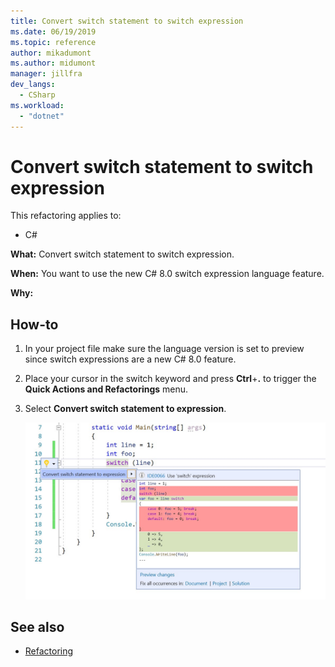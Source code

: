 ```yaml
---
title: Convert switch statement to switch expression
ms.date: 06/19/2019
ms.topic: reference
author: mikadumont
ms.author: midumont
manager: jillfra
dev_langs:
  - CSharp
ms.workload: 
  - "dotnet"
---
```

# Convert switch statement to switch expression

This refactoring applies to:

- C#

**What:** Convert switch statement to switch expression.

**When:** You want to use the new C# 8.0 switch expression language feature. 

**Why:** 

## How-to

1. In your project file make sure the language version is set to preview since switch expressions are a new C# 8.0 feature.
2. Place your cursor in the switch keyword and press **Ctrl**+**.** to trigger the **Quick Actions and Refactorings** menu.
3. Select **Convert switch statement to expression**.

   ![Convert switch statement to switch expression](media/convert-switch-statement-to-switch-expression.png) 

## See also

- [Refactoring](../refactoring-in-visual-studio.md)
